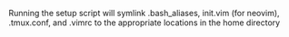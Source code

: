 Running the setup script will symlink .bash_aliases, init.vim (for neovim), .tmux.conf, and .vimrc to the appropriate locations in the home directory
